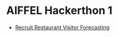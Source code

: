 # AIFFEL Hackerthon 1

- [Recruit Restaurant Visitor Forecasting](https://www.kaggle.com/c/recruit-restaurant-visitor-forecasting/data)